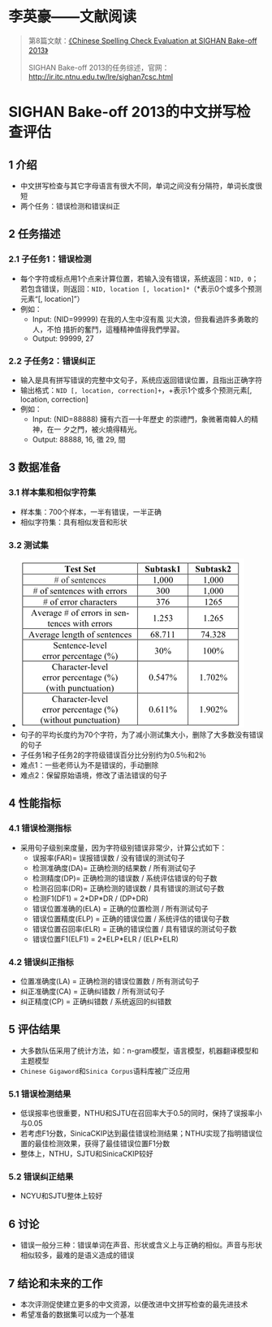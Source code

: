 # 李英豪——文献阅读

> 第8篇文献：[《Chinese Spelling Check Evaluation at SIGHAN Bake-off 2013》](<https://www.aclweb.org/anthology/W13-4406>)
>
> SIGHAN Bake-off 2013的任务综述，官网：<http://ir.itc.ntnu.edu.tw/lre/sighan7csc.html>

# SIGHAN Bake-off 2013的中文拼写检查评估

## 1 介绍

- 中文拼写检查与其它字母语言有很大不同，单词之间没有分隔符，单词长度很短
- 两个任务：错误检测和错误纠正

## 2 任务描述

### 2.1 子任务1：错误检测

- 每个字符或标点用1个点来计算位置，若输入没有错误，系统返回：`NID, 0`；若包含错误，则返回：`NID, location [, location]*`（*表示0个或多个预测元素“[, location]”）
- 例如：
  - Input: (NID=99999) 在我的人生中沒有風 災大浪，但我看過許多勇敢的人，不怕 措折的奮鬥，這種精神值得我們學習。
  - Output: 99999, 27

### 2.2 子任务2：错误纠正

- 输入是具有拼写错误的完整中文句子，系统应返回错误位置，且指出正确字符
- 输出格式：`NID [, location, correction]+`，+表示1个或多个预测元素[, location, correction]
- 例如：
  - Input: (NID=88888) 擁有六百一十年歷史 的崇禮門，象微著南韓人的精神，在一 夕之門，被火燒得精光。
  - Output: 88888, 16, 徵 29, 間

## 3 数据准备

### 3.1 样本集和相似字符集

- 样本集：700个样本，一半有错误，一半正确
- 相似字符集：具有相似发音和形状

### 3.2 测试集

- ![1563971617297](7月24日-工作总结-语音识别后处理.images/1563971617297.png)
- 句子的平均长度约为70个字符，为了减小测试集大小，删除了大多数没有错误的句子
- 子任务1和子任务2的字符级错误百分比分别约为0.5％和2％
- 难点1：一些老师认为不是错误的，手动删除
- 难点2：保留原始语境，修改了语法错误的句子

## 4 性能指标

### 4.1 错误检测指标

- 采用句子级别来度量，因为字符级别错误非常少，计算公式如下：
  - 误报率(FAR)= 误报错误数 / 没有错误的测试句子
  - 检测准确度(DA)= 正确检测的结果数 / 所有测试句子
  - 检测精度(DP)= 正确检测的错误数 / 系统评估错误的句子数
  - 检测召回率(DR)= 正确检测的错误数 / 具有错误的测试句子数
  - 检测F1(DF1) = 2\*DP*DR / (DP+DR)
  - 错误位置准确的(ELA) = 正确的位置检测 / 所有测试句子
  - 错误位置精度(ELP) = 正确的错误位置 / 系统评估的错误句子数
  - 错误位置召回率(ELR) = 正确的错误位置 / 具有错误的测试句子数
  - 错误位置F1(ELF1) = 2\*ELP*ELR / (ELP+ELR)

### 4.2 错误纠正指标

- 位置准确度(LA) = 正确检测的错误位置数 / 所有测试句子
- 纠正准确度(CA) = 正确纠错数 / 所有测试句子
- 纠正精度(CP) = 正确纠错数 / 系统返回的纠错数

## 5 评估结果

- 大多数队伍采用了统计方法，如：n-gram模型，语言模型，机器翻译模型和主题模型
- `Chinese Gigaword`和`Sinica Corpus`语料库被广泛应用

### 5.1 错误检测结果

- 低误报率也很重要，NTHU和SJTU在召回率大于0.5的同时，保持了误报率小与0.05
- 若考虑F1分数，SinicaCKIP达到最佳错误检测结果；NTHU实现了指明错误位置的最佳检测效果，获得了最佳错误位置F1分数
- 整体上，NTHU，SJTU和SinicaCKIP较好

### 5.2 错误纠正结果

- NCYU和SJTU整体上较好

## 6 讨论

- 错误一般分三种：错误单词在声音、形状或含义上与正确的相似。声音与形状相似较多，最难的是语义造成的错误

## 7 结论和未来的工作

- 本次评测促使建立更多的中文资源，以便改进中文拼写检查的最先进技术
- 希望准备的数据集可以成为一个基准
